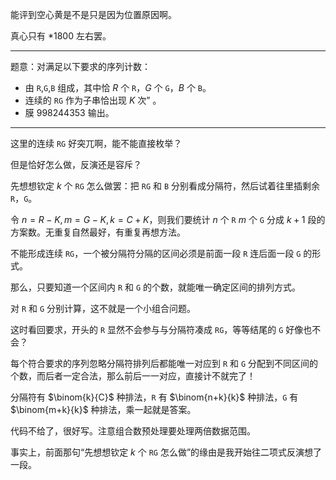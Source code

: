 能评到空心黄是不是只是因为位置原因啊。

真心只有 *1800 左右罢。

--------

题意：对满足以下要求的序列计数：
-  由 `R`,`G`,`B` 组成，其中恰 $R$ 个 `R`，$G$ 个 `G`，$B$ 个 `B`。
- 连续的 `RG` 作为子串恰出现 $K$ 次” 。
- 膜 $998244353$ 输出。

--------------

这里的连续 `RG` 好突兀啊，能不能直接枚举？

但是恰好怎么做，反演还是容斥？

先想想钦定 $k$ 个 `RG` 怎么做罢：把 `RG` 和 `B` 分别看成分隔符，然后试着往里插剩余 `R`，`G`。

令 $n=R-K,m=G-K,k=C+K$，则我们要统计 $n$ 个 `R` $m$ 个 `G` 分成 $k+1$ 段的方案数。无重复自然最好，有重复再想方法。

不能形成连续 `RG`，一个被分隔符分隔的区间必须是前面一段 `R` 连后面一段 `G` 的形式。

那么，只要知道一个区间内 `R` 和 `G` 的个数，就能唯一确定区间的排列方式。

对 `R` 和 `G` 分别计算，这不就是一个小组合问题。

这时看回要求，开头的 `R` 显然不会参与与分隔符凑成 `RG`，等等结尾的 `G` 好像也不会？

每个符合要求的序列忽略分隔符排列后都能唯一对应到 `R` 和 `G` 分配到不同区间的个数，而后者一定合法，那么前后一一对应，直接计不就完了！

分隔符有 $\binom{k}{C}$ 种排法，`R` 有 $\binom{n+k}{k}$ 种排法，`G` 有 $\binom{m+k}{k}$ 种排法，乘一起就是答案。

代码不给了，很好写。注意组合数预处理要处理两倍数据范围。

事实上，前面那句“先想想钦定 $k$ 个 `RG` 怎么做”的缘由是我开始往二项式反演想了一段。